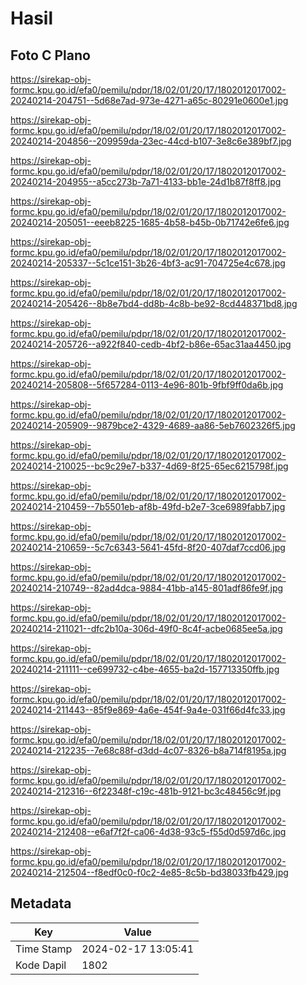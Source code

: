 # Hasil

## Foto C Plano

https://sirekap-obj-formc.kpu.go.id/efa0/pemilu/pdpr/18/02/01/20/17/1802012017002-20240214-204751--5d68e7ad-973e-4271-a65c-80291e0600e1.jpg

https://sirekap-obj-formc.kpu.go.id/efa0/pemilu/pdpr/18/02/01/20/17/1802012017002-20240214-204856--209959da-23ec-44cd-b107-3e8c6e389bf7.jpg

https://sirekap-obj-formc.kpu.go.id/efa0/pemilu/pdpr/18/02/01/20/17/1802012017002-20240214-204955--a5cc273b-7a71-4133-bb1e-24d1b87f8ff8.jpg

https://sirekap-obj-formc.kpu.go.id/efa0/pemilu/pdpr/18/02/01/20/17/1802012017002-20240214-205051--eeeb8225-1685-4b58-b45b-0b71742e6fe6.jpg

https://sirekap-obj-formc.kpu.go.id/efa0/pemilu/pdpr/18/02/01/20/17/1802012017002-20240214-205337--5c1ce151-3b26-4bf3-ac91-704725e4c678.jpg

https://sirekap-obj-formc.kpu.go.id/efa0/pemilu/pdpr/18/02/01/20/17/1802012017002-20240214-205426--8b8e7bd4-dd8b-4c8b-be92-8cd448371bd8.jpg

https://sirekap-obj-formc.kpu.go.id/efa0/pemilu/pdpr/18/02/01/20/17/1802012017002-20240214-205726--a922f840-cedb-4bf2-b86e-65ac31aa4450.jpg

https://sirekap-obj-formc.kpu.go.id/efa0/pemilu/pdpr/18/02/01/20/17/1802012017002-20240214-205808--5f657284-0113-4e96-801b-9fbf9ff0da6b.jpg

https://sirekap-obj-formc.kpu.go.id/efa0/pemilu/pdpr/18/02/01/20/17/1802012017002-20240214-205909--9879bce2-4329-4689-aa86-5eb7602326f5.jpg

https://sirekap-obj-formc.kpu.go.id/efa0/pemilu/pdpr/18/02/01/20/17/1802012017002-20240214-210025--bc9c29e7-b337-4d69-8f25-65ec6215798f.jpg

https://sirekap-obj-formc.kpu.go.id/efa0/pemilu/pdpr/18/02/01/20/17/1802012017002-20240214-210459--7b5501eb-af8b-49fd-b2e7-3ce6989fabb7.jpg

https://sirekap-obj-formc.kpu.go.id/efa0/pemilu/pdpr/18/02/01/20/17/1802012017002-20240214-210659--5c7c6343-5641-45fd-8f20-407daf7ccd06.jpg

https://sirekap-obj-formc.kpu.go.id/efa0/pemilu/pdpr/18/02/01/20/17/1802012017002-20240214-210749--82ad4dca-9884-41bb-a145-801adf86fe9f.jpg

https://sirekap-obj-formc.kpu.go.id/efa0/pemilu/pdpr/18/02/01/20/17/1802012017002-20240214-211021--dfc2b10a-306d-49f0-8c4f-acbe0685ee5a.jpg

https://sirekap-obj-formc.kpu.go.id/efa0/pemilu/pdpr/18/02/01/20/17/1802012017002-20240214-211111--ce699732-c4be-4655-ba2d-157713350ffb.jpg

https://sirekap-obj-formc.kpu.go.id/efa0/pemilu/pdpr/18/02/01/20/17/1802012017002-20240214-211443--85f9e869-4a6e-454f-9a4e-031f66d4fc33.jpg

https://sirekap-obj-formc.kpu.go.id/efa0/pemilu/pdpr/18/02/01/20/17/1802012017002-20240214-212235--7e68c88f-d3dd-4c07-8326-b8a714f8195a.jpg

https://sirekap-obj-formc.kpu.go.id/efa0/pemilu/pdpr/18/02/01/20/17/1802012017002-20240214-212316--6f22348f-c19c-481b-9121-bc3c48456c9f.jpg

https://sirekap-obj-formc.kpu.go.id/efa0/pemilu/pdpr/18/02/01/20/17/1802012017002-20240214-212408--e6af7f2f-ca06-4d38-93c5-f55d0d597d6c.jpg

https://sirekap-obj-formc.kpu.go.id/efa0/pemilu/pdpr/18/02/01/20/17/1802012017002-20240214-212504--f8edf0c0-f0c2-4e85-8c5b-bd38033fb429.jpg


## Metadata

| Key        | Value               |
| ---------- | ------------------- |
| Time Stamp | 2024-02-17 13:05:41 |
| Kode Dapil | 1802                |



